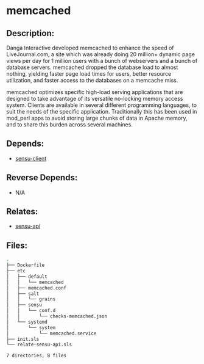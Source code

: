 # memcached

## Description:

Danga Interactive developed memcached to enhance the speed of LiveJournal.com, a site which was already doing 20 million+ dynamic page views per day for 1 million users with a bunch of webservers and a bunch of database servers. memcached dropped the database load to almost nothing, yielding faster page load times for users, better resource utilization, and faster access to the databases on a memcache miss.

memcached optimizes specific high-load serving applications that are designed to take advantage of its versatile no-locking memory access system. Clients are available in several different programming languages, to suit the needs of the specific application. Traditionally this has been used in mod_perl apps to avoid storing large chunks of data in Apache memory, and to share this burden across several machines.

## Depends:

  -  [sensu-client](salt/sensu-client)

## Reverse Depends:

  -  N/A

## Relates:

  -  [sensu-api](salt/sensu-api)

## Files:

```bash
.
├── Dockerfile
├── etc
│   ├── default
│   │   └── memcached
│   ├── memcached.conf
│   ├── salt
│   │   └── grains
│   ├── sensu
│   │   └── conf.d
│   │       └── checks-memcached.json
│   └── systemd
│       └── system
│           └── memcached.service
├── init.sls
└── relate-sensu-api.sls

7 directories, 8 files
```
